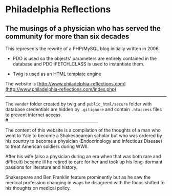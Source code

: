 # Philadelphia Reflections   
## The musings of a physician who has served the community for more than six decades   

This represents the rewrite of a PHP/MySQL blog initially written in 2006.   

* PDO is used so the objects' parameters are entirely contained in the database and PDO::FETCH\_CLASS is used to instantiate them.   

* Twig is used as an HTML template engine    

The website is [http://www.philadelphia-reflections.com](http://www.philadelphia-reflections.com/index.php)    

----------------------------------

The ```vendor``` folder created by twig and ```public_html/secure``` folder with database credentials are hidden by ```.gitignore``` and contain ```.htaccess``` files to prevent internet access.   
#____________________________________________   


The content of this website is a compilation of the thoughts of a man who went to Yale to become a Shakespearean scholar but who was
ordered by his country to become a physician (Endocrinology and Infectious Disease) to treat American soldiers during WWII.

After his wife (also a physician during an era when that was both rare and difficult) became ill
he retired to care for her and took up his long-dormant passions for literature and history. 

Shakespeare and Ben Franklin feature prominently but as he saw the medical profession changing in ways he disagreed with the focus shifted to his thoughts on medical policy.

